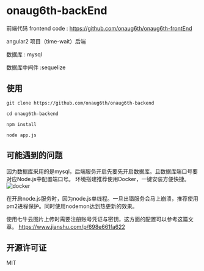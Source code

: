# onaug6th-backEnd

前端代码 frontend code : https://github.com/onaug6th/onaug6th-frontEnd

angular2 项目（time-wait）后端

数据库 : mysql

数据库中间件 :sequelize

## 使用

```
git clone https://github.com/onaug6th/onaug6th-backend

cd onaug6th-backend

npm install

node app.js

```

## 可能遇到的问题
因为数据库采用的是mysql，后端服务开启先要先开启数据库。且数据库端口号要对应Node.js中配置端口号。
环境搭建推荐使用Docker，一键安装方便快捷。
<img src="http://oz1y7s5ij.bkt.clouddn.com/images/common/git-intro/%E5%B1%8F%E5%B9%95%E5%BF%AB%E7%85%A7%202018-06-02%20%E4%B8%8A%E5%8D%8810.25.15.png" alt="docker">

在开启node.js服务时，因为node.js单线程。一旦出错服务会马上崩溃，推荐使用pm2进程保护。同时使用nodemon达到热更新的效果。

使用七牛云图片上传时需要注册账号凭证与密钥，这方面的配置可以参考这篇文章。
https://www.jianshu.com/p/698e661fa622

## 开源许可证

MIT
